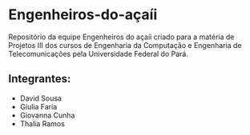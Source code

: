 # Engenheiros-do-açaíi
Repositório da equipe Engenheiros do açaíi criado para a matéria de Projetos III dos cursos de Engenharia da Computação e Engenharia de Telecomunicações pela Universidade Federal do Pará.
## Integrantes:
- David Sousa
- Giulia Faria
- Giovanna Cunha
- Thalia Ramos
